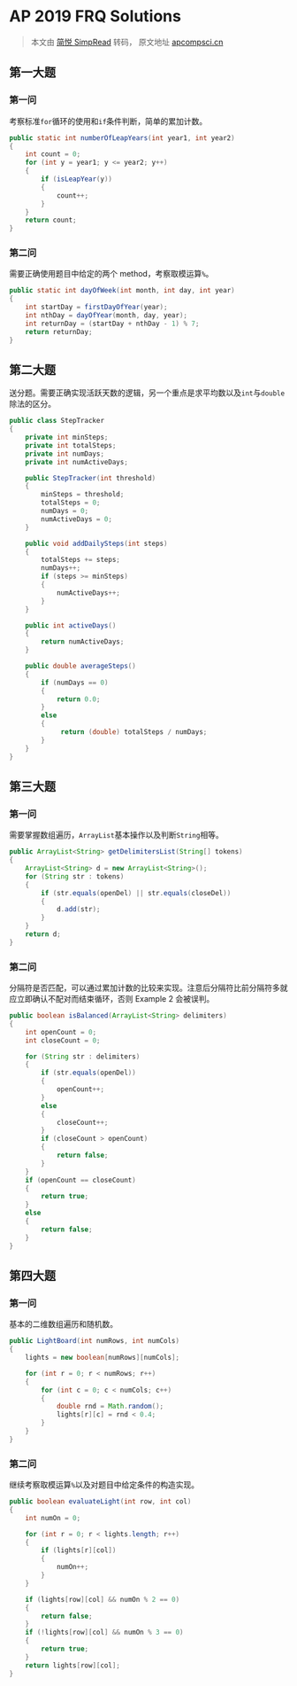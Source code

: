 # AP 2019 FRQ Solutions

> 本文由 [简悦 SimpRead](http://ksria.com/simpread/) 转码， 原文地址 [apcompsci.cn](http://apcompsci.cn/2019/08/27/ap%e8%ae%a1%e7%ae%97%e6%9c%ba2019%e5%b9%b4%e8%80%83%e8%af%95%ef%bc%9a%e4%b8%bb%e8%a7%82%e9%a2%98%e8%a7%a3%e7%ad%94/)

## 第一大题

### 第一问

考察标准`for`循环的使用和`if`条件判断，简单的累加计数。

```java
public static int numberOfLeapYears(int year1, int year2)
{
    int count = 0;
    for (int y = year1; y <= year2; y++)
    {
        if (isLeapYear(y))
        {
            count++;
        }
    }
    return count;
}
```

### 第二问

需要正确使用题目中给定的两个 method，考察取模运算`%`。

```java
public static int dayOfWeek(int month, int day, int year)
{
    int startDay = firstDayOfYear(year);
    int nthDay = dayOfYear(month, day, year);
    int returnDay = (startDay + nthDay - 1) % 7;
    return returnDay;
}
```

## 第二大题

送分题。需要正确实现活跃天数的逻辑，另一个重点是求平均数以及`int`与`double`除法的区分。

```java
public class StepTracker
{
    private int minSteps;
    private int totalSteps;
    private int numDays;
    private int numActiveDays;

    public StepTracker(int threshold)
    {
        minSteps = threshold;
        totalSteps = 0;
        numDays = 0;
        numActiveDays = 0;
    }

    public void addDailySteps(int steps)
    {
        totalSteps += steps;
        numDays++;
        if (steps >= minSteps)
        {
            numActiveDays++;
        }
    }

    public int activeDays()
    {
        return numActiveDays;
    }

    public double averageSteps()
    {
        if (numDays == 0)
        {
            return 0.0;
        }
        else
        {
             return (double) totalSteps / numDays;
        }
    }
}
```

## 第三大题

### 第一问

需要掌握数组遍历，`ArrayList`基本操作以及判断`String`相等。

```java
public ArrayList<String> getDelimitersList(String[] tokens)
{
    ArrayList<String> d = new ArrayList<String>();
    for (String str : tokens)
    {
        if (str.equals(openDel) || str.equals(closeDel))
        {
            d.add(str);
        }
    }
    return d;
}
```

### 第二问

分隔符是否匹配，可以通过累加计数的比较来实现。注意后分隔符比前分隔符多就应立即确认不配对而结束循环，否则 Example 2 会被误判。

```java
public boolean isBalanced(ArrayList<String> delimiters)
{
    int openCount = 0;
    int closeCount = 0;

    for (String str : delimiters)
    {
        if (str.equals(openDel))
        {
            openCount++;
        }
        else
        {
            closeCount++;
        }
        if (closeCount > openCount)
        {
            return false;
        }
    }
    if (openCount == closeCount)
    {
        return true;
    }
    else
    {
        return false;
    }
}
```

## 第四大题

### 第一问

基本的二维数组遍历和随机数。

```java
public LightBoard(int numRows, int numCols)
{
    lights = new boolean[numRows][numCols];

    for (int r = 0; r < numRows; r++)
    {
        for (int c = 0; c < numCols; c++)
        {
            double rnd = Math.random();
            lights[r][c] = rnd < 0.4;
        }
    }
}
```

### 第二问

继续考察取模运算`%`以及对题目中给定条件的构造实现。

```java
public boolean evaluateLight(int row, int col)
{
    int numOn = 0;

    for (int r = 0; r < lights.length; r++)
    {
        if (lights[r][col])
        {
            numOn++;
        }
    }

    if (lights[row][col] && numOn % 2 == 0)
    {
        return false;
    }
    if (!lights[row][col] && numOn % 3 == 0)
    {
        return true;
    }
    return lights[row][col];
}
```